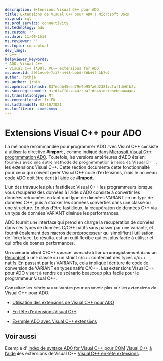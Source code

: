 ```yaml
---
description: Extensions Visual C++ pour ADO
title: Extensions de Visual C++ pour ADO | Microsoft Docs
ms.prod: sql
ms.prod_service: connectivity
ms.technology: ado
ms.custom: ''
ms.date: 11/08/2018
ms.reviewer: ''
ms.topic: conceptual
dev_langs:
- C++
helpviewer_keywords:
- ADO, Visual C++
- Visual C++ [ADO], VC++ extensions for ADO
ms.assetid: 2952ece0-7217-4448-bb09-f6b64f43b7e2
author: rothja
ms.author: jroth
ms.openlocfilehash: 837ecdb45ead79e9e957a6d2381ccfaf1de6fb2c
ms.sourcegitcommit: 917df4ffd22e4a229af7dc481dcce3ebba0aa4d7
ms.translationtype: MT
ms.contentlocale: fr-FR
ms.lasthandoff: 02/10/2021
ms.locfileid: "100028664"
---
```

# <a name="visual-c-extensions-for-ado"></a>Extensions Visual C++ pour ADO
La méthode recommandée pour programmer ADO avec Visual C++ consiste à utiliser la directive **#import** , comme indiqué dans [Microsoft Visual C++ programmation ADO](./visual-c-ado-programming.md). Toutefois, les versions antérieures d’ADO étaient fournies avec une autre méthode de programmation à l’aide de Visual C++ : les extensions Visual C++. Cette section documente cette fonctionnalité pour ceux qui doivent gérer Visual C++ code d’extensions, mais le nouveau code ADO doit être écrit à l’aide de #**Import**.

 L’un des travaux les plus fastidieux Visual C++ les programmeurs lorsque vous récupérez des données à l’aide d’ADO consiste à convertir les données retournées en tant que type de données VARIANT en un type de données C++, puis à stocker les données converties dans une classe ou une structure. En plus d’être fastidieux, la récupération de données C++ via un type de données VARIANT diminue les performances.

 ADO fournit une interface qui prend en charge la récupération de données dans des types de données C/C++ natifs sans passer par une variante, et fournit également des macros de préprocesseur qui simplifient l’utilisation de l’interface. Le résultat est un outil flexible qui est plus facile à utiliser et qui offre de bonnes performances.

 Un scénario client C/C++ courant consiste à lier un enregistrement dans un [Recordset](../../reference/ado-api/recordset-object-ado.md) à une classe ou un struct c/c++ contenant des types c/c++ natifs. En passant par les VARIANTs, cela implique l’écriture de code de conversion de VARIANT en types natifs C/C++. Les extensions Visual C++ pour ADO visent à rendre ce scénario beaucoup plus facile pour le programmeur Visual C++.

 Consultez les rubriques suivantes pour en savoir plus sur les extensions de Visual C++ pour ADO.

-   [Utilisation des extensions de Visual C++ pour ADO](./using-visual-c-extensions.md)

-   [En-tête d’extensions Visual C++](./visual-c-extensions-header.md)

-   [Exemple ADO avec Visual C++ extensions](./visual-c-extensions-example.md)

## <a name="see-also"></a>Voir aussi
 Exemple d' [index de syntaxe ADO for Visual C++ pour COM](../../reference/ado-api/ado-for-visual-c-syntax-index-for-com.md) [Visual C++](./visual-c-extensions-example.md) [à l’aide](./using-visual-c-extensions.md) des extensions de Visual C++ [Visual C++ en-tête extensions](./visual-c-extensions-header.md)